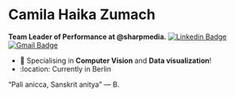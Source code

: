# Camila Haika Zumach
**Team Leader of Performance at @sharpmedia.**
[![Linkedin Badge](https://img.shields.io/badge/-Linkedin-blue?style=flat-square&logo=Linkedin&logoColor=white&link=https://www.linkedin.com/in/tarcisiophilips/)](https://www.linkedin.com/in/camilahaikazumach/)
[![Gmail Badge](https://img.shields.io/badge/-Gmail-c14438?style=flat-square&logo=Gmail&logoColor=white&link=mailto:haika2407@gmail.com)](mailto:haika2407@gmail.com)
- :seedling: Specialising in **Computer Vision** and **Data visualization**!
- :location: Currently in Berlin

“Pali anicca, Sanskrit anitya”
― B.
<!--
**Taaaaaar/Taaaaaar** is a :sparkles: _special_ :sparkles: repository because its `README.md` (this file) appears on your GitHub profile.
Here are some ideas to get you started:
- :telescope: I’m currently working on ...
- :seedling: I’m currently learning ...
- :dancers: I’m looking to collaborate on ...
- :thinking_face: I’m looking for help with ...
- :speech_balloon: Ask me about ...
- :mailbox: How to reach me: ...
- :smile: Pronouns: ...
- :zap: Fun fact: ...
-->

<!--
**camila-haika-zumach/camila-haika-zumach** is a ✨ _special_ ✨ repository because its `README.md` (this file) appears on your GitHub profile.

Here are some ideas to get you started:

- 🔭 I’m currently working on ...
- 🌱 I’m currently learning ...
- 👯 I’m looking to collaborate on ...
- 🤔 I’m looking for help with ...
- 💬 Ask me about ...
- 📫 How to reach me: ...
- 😄 Pronouns: ...
- ⚡ Fun fact: ...
-->
